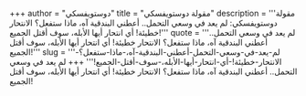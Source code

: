 +++
author = "دوستويفسكي"
title = "مقولة دوستويفسكي"
description = '''مقولة دوستويفسكي: لم يعد في وسعي التحمل.. أعطني البندقية آه، ماذا ستفعل؟ الانتحار خطيئة! أي انتحار أيها الأبله، سوف أقتل الجميع!'''
quote = '''لم يعد في وسعي التحمل.. أعطني البندقية آه، ماذا ستفعل؟ الانتحار خطيئة! أي انتحار أيها الأبله، سوف أقتل الجميع!'''
slug = '''لم-يعد-في-وسعي-التحمل-أعطني-البندقية-آه،-ماذا-ستفعل؟-الانتحار-خطيئة!-أي-انتحار-أيها-الأبله،-سوف-أقتل-الجميع!'''
+++
لم يعد في وسعي التحمل.. أعطني البندقية آه، ماذا ستفعل؟ الانتحار خطيئة! أي انتحار أيها الأبله، سوف أقتل الجميع!
